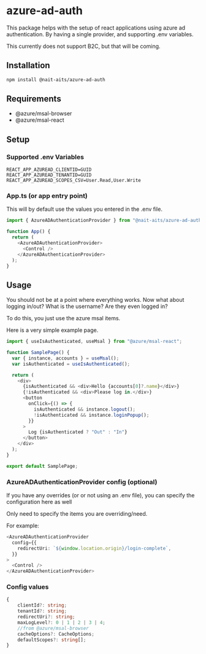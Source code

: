 # azure-ad-auth

This package helps with the setup of react applications using azure ad authentication. By having a single provider, and supporting .env variables.

This currently does not support B2C, but that will be coming.

## Installation

```bash
npm install @nait-aits/azure-ad-auth
```

## Requirements

- @azure/msal-browser
- @azure/msal-react

## Setup

### Supported .env Variables

```
REACT_APP_AZUREAD_CLIENTID=GUID
REACT_APP_AZUREAD_TENANTID=GUID
REACT_APP_AZUREAD_SCOPES_CSV=User.Read,User.Write
```

### App.ts (or app entry point)

This will by default use the values you entered in the .env file.

```ts
import { AzureADAuthenticationProvider } from "@nait-aits/azure-ad-auth";

function App() {
  return (
    <AzureADAuthenticationProvider>
      <Control />
    </AzureADAuthenticationProvider>
  );
}
```

## Usage

You should not be at a point where everything works. Now what about logging in/out? What is the username? Are they even logged in?

To do this, you just use the azure msal items.

Here is a very simple example page.

```ts
import { useIsAuthenticated, useMsal } from "@azure/msal-react";

function SamplePage() {
  var { instance, accounts } = useMsal();
  var isAuthenticated = useIsAuthenticated();

  return (
    <div>
      {isAuthenticated && <div>Hello {accounts[0]?.name}</div>}
      {!isAuthenticated && <div>Please log in.</div>}
      <button
        onClick={() => {
          isAuthenticated && instance.logout();
          !isAuthenticated && instance.loginPopup();
        }}
      >
        Log {isAuthenticated ? "Out" : "In"}
      </button>
    </div>
  );
}

export default SamplePage;
```

### AzureADAuthenticationProvider config (optional)

If you have any overrides (or or not using an .env file), you can specify the configuration here as well

Only need to specify the items you are overriding/need.

For example:

```ts
<AzureADAuthenticationProvider
  config={{
    redirectUri: `${window.location.origin}/login-complete`,
  }}
>
  <Control />
</AzureADAuthenticationProvider>
```

### Config values

```ts
{
    clientId?: string;
    tenantId?: string;
    redirectUri?: string;
    maxLogLevel?: 0 | 1 | 2 | 3 | 4;
    //from @azure/msal-browser
    cacheOptions?: CacheOptions;
    defaultScopes?: string[];
}
```
